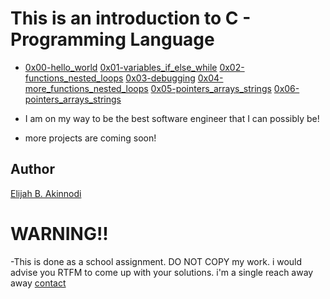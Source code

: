 # This is an introduction to C - Programming Language #

- [0x00-hello_world](https://github.com/Akinsbaba12/alx-low_level_programming/tree/master/0x00-hello_world)
[0x01-variables_if_else_while](https://github.com/Akinsbaba12/alx-low_level_programming/tree/master/0x01-variables_if_else_while)
[0x02-functions_nested_loops](https://github.com/Akinsbaba12/alx-low_level_programming/tree/master/0x02-functions_nested_loops)
[0x03-debugging](https://github.com/Akinsbaba12/alx-low_level_programming/tree/master/0x03-debugging)
[0x04-more_functions_nested_loops](https://github.com/Akinsbaba12/alx-low_level_programming/tree/master/0x04-more_functions_nested_loops)
[0x05-pointers_arrays_strings](https://github.com/Akinsbaba12/alx-low_level_programming/tree/master/0x05-pointers_arrays_strings)
[0x06-pointers_arrays_strings](https://github.com/Akinsbaba12/alx-low_level_programming/tree/master/0x06-pointers_arrays_strings)

- I am on my way to be the best software engineer that I can possibly be!
- more projects are coming soon!

## Author ##
[Elijah B. Akinnodi](https://www.linkedin.com/in/elijah-b-akinnodi-002bb952/)

# WARNING!! #

-This is done as a school assignment. DO NOT COPY my work. i would advise you RTFM to come up with your solutions. i'm a single reach away away [contact](https://www.linkedin.com/in/elijah-b-akinnodi-002bb952/)

